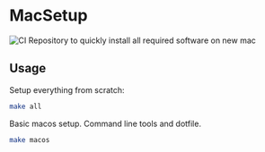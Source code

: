# MacSetup

![CI](https://github.com/Virtim/MacSetup/workflows/CI/badge.svg?branch=master)
Repository to quickly install all required software on new mac

## Usage

Setup everything from scratch:

```bash
make all
```

Basic macos setup. Command line tools and dotfile.

```bash
make macos
```
